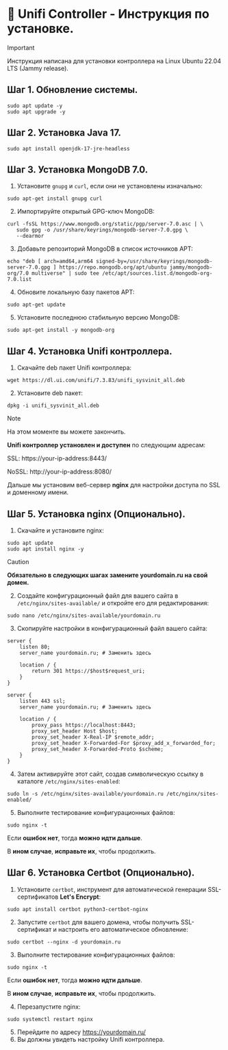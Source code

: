 # 📶 Unifi Controller - Инструкция по установке.
> [!IMPORTANT]
> Инструкция написана для установки контроллера на Linux Ubuntu 22.04 LTS (Jammy release).

## Шаг 1. Обновление системы.
```
sudo apt update -y
sudo apt upgrade -y
```

## Шаг 2. Установка Java 17.
```
sudo apt install openjdk-17-jre-headless
```

## Шаг 3. Установка MongoDB 7.0.
1. Установите `gnupg` и `curl`, если они не установлены изначально:
```
sudo apt-get install gnupg curl
```

2. Импортируйте открытый GPG-ключ MongoDB:
```
curl -fsSL https://www.mongodb.org/static/pgp/server-7.0.asc | \
   sudo gpg -o /usr/share/keyrings/mongodb-server-7.0.gpg \
   --dearmor
```

3. Добавьте репозиторий MongoDB в список источников APT:
```
echo "deb [ arch=amd64,arm64 signed-by=/usr/share/keyrings/mongodb-server-7.0.gpg ] https://repo.mongodb.org/apt/ubuntu jammy/mongodb-org/7.0 multiverse" | sudo tee /etc/apt/sources.list.d/mongodb-org-7.0.list
```

4. Обновите локальную базу пакетов APT:
```
sudo apt-get update
```

5. Установите последнюю стабильную версию MongoDB:
```
sudo apt-get install -y mongodb-org
```

## Шаг 4. Установка Unifi контроллера.
1. Скачайте deb пакет Unifi контроллера:
```
wget https://dl.ui.com/unifi/7.3.83/unifi_sysvinit_all.deb
```

2. Установите deb пакет:
```
dpkg -i unifi_sysvinit_all.deb
```

> [!NOTE]
> На этом моменте вы можете закончить.
> 
> **Unifi контроллер установлен и доступен** по следующим адресам:
> 
> SSL: https://your-ip-address:8443/
> 
> NoSSL: http://your-ip-address:8080/
> 
> Дальше мы установим веб-сервер **nginx** для настройки доступа по SSL и доменному имени.

## Шаг 5. Установка nginx (Опционально).
1. Скачайте и установите nginx:
```
sudo apt update
sudo apt install nginx -y
```

> [!CAUTION]
> **Обязательно в следующих шагах замените yourdomain.ru на свой домен.**

2. Создайте конфигурационный файл для вашего сайта в `/etc/nginx/sites-available/` и откройте его для редактирования:
```
sudo nano /etc/nginx/sites-available/yourdomain.ru
```

3. Скопируйте настройки в конфигурационный файл вашего сайта:
```
server {
    listen 80;
    server_name yourdomain.ru; # Заменить здесь

    location / {
        return 301 https://$host$request_uri;
    }
}

server {
    listen 443 ssl;
    server_name yourdomain.ru; # Заменить здесь

    location / {
        proxy_pass https://localhost:8443;
        proxy_set_header Host $host;
        proxy_set_header X-Real-IP $remote_addr;
        proxy_set_header X-Forwarded-For $proxy_add_x_forwarded_for;
        proxy_set_header X-Forwarded-Proto $scheme;
    }
}
```

4. Затем активируйте этот сайт, создав символическую ссылку в каталоге `/etc/nginx/sites-enabled`:
```
sudo ln -s /etc/nginx/sites-available/yourdomain.ru /etc/nginx/sites-enabled/
```

5. Выполните тестирование конфигурационных файлов:
```
sudo nginx -t
```

Если **ошибок нет**, тогда **можно идти дальше**.

В **ином случае**, **исправьте их**, чтобы продолжить.

## Шаг 6. Установка Certbot (Опционально).
1. Установите `certbot`, инструмент для автоматической генерации SSL-сертификатов **Let's Encrypt**:
```
sudo apt install certbot python3-certbot-nginx
```

2. Запустите `certbot` для вашего домена, чтобы получить SSL-сертификат и настроить его автоматическое обновление:
```
sudo certbot --nginx -d yourdomain.ru
```

3. Выполните тестирование конфигурационных файлов:
```
sudo nginx -t
```
Если **ошибок нет**, тогда **можно идти дальше**.

В **ином случае**, **исправьте их**, чтобы продолжить.

4. Перезапустите nginx:
```
sudo systemctl restart nginx
```
5. Перейдите по адресу https://yourdomain.ru/
6. Вы должны увидеть настройку Unifi контроллера.

